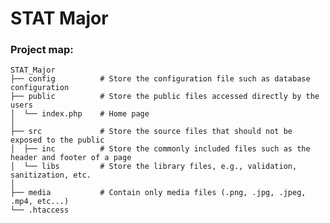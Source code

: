 STAT Major
============================


### Project map:
    
    STAT_Major
    ├── config          # Store the configuration file such as database configuration
    ├── public          # Store the public files accessed directly by the users
    │  └── index.php    # Home page
    │
    ├── src             # Store the source files that should not be exposed to the public
    │  ├── inc          # Store the commonly included files such as the header and footer of a page
    │  └── libs         # Store the library files, e.g., validation, sanitization, etc.
    │
    ├── media           # Contain only media files (.png, .jpg, .jpeg, .mp4, etc...)
    └── .htaccess


